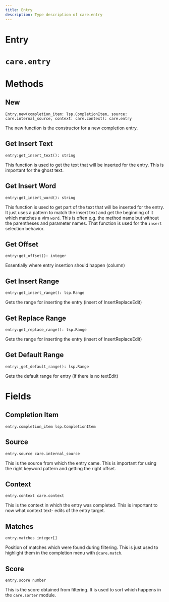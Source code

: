 ```yaml
---
title: Entry
description: Type description of care.entry
---
```

# Entry

# `care.entry`

# Methods

## New
`Entry.new(completion_item: lsp.CompletionItem, source: care.internal_source, context: care.context): care.entry`

The new function is the constructor for a new completion entry.

## Get Insert Text
`entry:get_insert_text(): string`

This function is used to get the text that will be inserted for the entry. This is important for
the ghost text.

## Get Insert Word
`entry:get_insert_word(): string`

This function is used to get part of the text that will be inserted for the entry. It just uses
a pattern to match the insert text and get the beginning of it which matches a vim `word`. This
is often e.g. the method name but without the parentheses and parameter names. That function is
used for the `insert` selection behavior.

## Get Offset
`entry:get_offset(): integer`

Essentially where entry insertion should happen (column)

## Get Insert Range
`entry:get_insert_range(): lsp.Range`

Gets the range for inserting the entry (insert of InsertReplaceEdit)

## Get Replace Range
`entry:get_replace_range(): lsp.Range`

Gets the range for inserting the entry (insert of InsertReplaceEdit)

##  Get Default Range
`entry:_get_default_range(): lsp.Range`

Gets the default range for entry (if there is no textEdit)
# Fields

## Completion Item
`entry.completion_item lsp.CompletionItem`



## Source
`entry.source care.internal_source`

This is the source from which the entry came. This is important for using the right keyword
pattern and getting the right offset.

## Context
`entry.context care.context`

This is the context in which the entry was completed. This is important to now what context text-
edits of the entry target.

## Matches
`entry.matches integer[]`

Position of matches which were found during filtering. This is just used to highlight them in the
completion menu with `@care.match`.

## Score
`entry.score number`

This is the score obtained from filtering. It is used to sort which happens in the
`care.sorter` module.